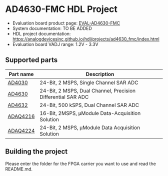 # AD4630-FMC HDL Project

- Evaluation board product page: [EVAL-AD4630-FMC](https://www.analog.com/eval-ad4630-24)
- System documentation: TO BE ADDED
- HDL project documentation: https://analogdevicesinc.github.io/hdl/projects/ad4630_fmc/index.html
- Evaluation board VADJ range: 1.2V - 3.3V

## Supported parts

| Part name                                                    | Description                                                  |
|--------------------------------------------------------------|--------------------------------------------------------------|
| [AD4030](https://www.analog.com/en/products/ad4030-24)       | 24-Bit, 2 MSPS, Single Channel SAR ADC                       |
| [AD4630](https://www.analog.com/ad4630-24)                   | 24-Bit, 2 MSPS, Dual Channel, Precision Differential SAR ADC |
| [AD4632](https://www.analog.com/AD4632-24)                   | 24-Bit, 500 kSPS, Dual Channel SAR ADC                       |
| [ADAQ4216](https://www.analog.com/en/products/adaq4216.html) | 16-Bit, 2MSPS, μModule Data-Acquisition Solution             |
| [ADAQ4224](https://www.analog.com/en/products/adaq4224.html) | 24-Bit, 2 MSPS, μModule Data Acquisition Solution            |

## Building the project

Please enter the folder for the FPGA carrier you want to use and read the README.md.